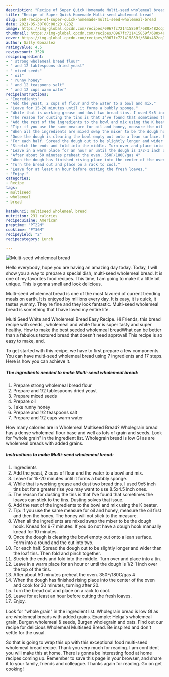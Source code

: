 ```yaml
---
description: "Recipe of Super Quick Homemade Multi-seed wholemeal bread"
title: "Recipe of Super Quick Homemade Multi-seed wholemeal bread"
slug: 560-recipe-of-super-quick-homemade-multi-seed-wholemeal-bread
date: 2021-05-30T00:08:23.823Z
image: https://img-global.cpcdn.com/recipes/0967fc721415859f/680x482cq70/multi-seed-wholemeal-bread-recipe-main-photo.jpg
thumbnail: https://img-global.cpcdn.com/recipes/0967fc721415859f/680x482cq70/multi-seed-wholemeal-bread-recipe-main-photo.jpg
cover: https://img-global.cpcdn.com/recipes/0967fc721415859f/680x482cq70/multi-seed-wholemeal-bread-recipe-main-photo.jpg
author: Sally Gonzalez
ratingvalue: 4.5
reviewcount: 3528
recipeingredient:
- " strong wholemeal bread flour"
- " and 12 tablespoons dried yeast"
- " mixed seeds"
- " oil"
- " runny honey"
- " and 12 teaspoons salt"
- " and 12 cups warm water"
recipeinstructions:
- "Ingredients"
- "Add the yeast, 2 cups of flour and the water to a bowl and mix."
- "Leave for 15-20 minutes until it forms a bubbly sponge."
- "While that is working grease and dust two bread tins. I used 9x5 inch tins but for a greater rise you may want to use 8.5x4.5 inch ones."
- "The reason for dusting the tins is that I’ve found that sometimes the loaves can stick to the tins. Dusting solves that issue."
- "Add the rest of the ingredients to the bowl and mix using the K beater."
- "Tip: if you use the same measure for oil and honey, measure the oil first and then the honey. The honey will not stick to the measure."
- "When all the ingredients are mixed swap the mixer to be the dough hook. Knead for 6-7 minutes. If you do not have a dough hook manually knead for 10 minutes."
- "Once the dough is clearing the bowl empty out onto a lean surface. Form into a round and the cut into two."
- "For each half. Spread the dough out to be slightly longer and wider than the loaf tins. Then fold and pinch together."
- "Stretch the ends and fold into the middle. Turn over and place into a tin."
- "Leave in a warm place for an hour or until the dough is 1/2-1 inch over the top of the tins."
- "After about 50 minutes preheat the oven. 350F/180C/gas 4"
- "When the dough has finished rising place into the center of the oven and cook for 30 minutes, turning after 20."
- "Turn the bread out and place on a rack to cool."
- "Leave for at least an hour before cutting the fresh loaves."
- "Enjoy."
categories:
- Recipe
tags:
- multiseed
- wholemeal
- bread

katakunci: multiseed wholemeal bread 
nutrition: 231 calories
recipecuisine: American
preptime: "PT22M"
cooktime: "PT36M"
recipeyield: "2"
recipecategory: Lunch

---
```



![Multi-seed wholemeal bread](https://img-global.cpcdn.com/recipes/0967fc721415859f/680x482cq70/multi-seed-wholemeal-bread-recipe-main-photo.jpg)

Hello everybody, hope you are having an amazing day today. Today, I will show you a way to prepare a special dish, multi-seed wholemeal bread. It is one of my favorites food recipes. This time, I am going to make it a little bit unique. This is gonna smell and look delicious.

Multi-seed wholemeal bread is one of the most favored of current trending meals on earth. It is enjoyed by millions every day. It is easy, it is quick, it tastes yummy. They're fine and they look fantastic. Multi-seed wholemeal bread is something that I have loved my entire life.

Multi Seed White and Wholemeal Bread Easy Recipe. Hi Friends, this bread recipe with seeds , wholemeal and white flour is super tasty and super healthy. How to make the best seeded wholemeal breadWhat can be better than a fabulous textured bread that doesn&#39;t need approval! This recipe is so easy to make, and.


To get started with this recipe, we have to first prepare a few components. You can have multi-seed wholemeal bread using 7 ingredients and 17 steps. Here is how you can achieve it.

<!--inarticleads1-->

##### The ingredients needed to make Multi-seed wholemeal bread:

1. Prepare  strong wholemeal bread flour
1. Prepare  and 1/2 tablespoons dried yeast
1. Prepare  mixed seeds
1. Prepare  oil
1. Take  runny honey
1. Prepare  and 1/2 teaspoons salt
1. Prepare  and 1/2 cups warm water


How many calories are in Wholemeal Multiseed Bread? Wholegrain bread has a dense wholemeal flour base and well as lots of grain and seeds. Look for &#34;whole grain&#34; in the ingredient list. Wholegrain bread is low GI as are wholemeal breads with added grains. 

<!--inarticleads2-->

##### Instructions to make Multi-seed wholemeal bread:

1. Ingredients
1. Add the yeast, 2 cups of flour and the water to a bowl and mix.
1. Leave for 15-20 minutes until it forms a bubbly sponge.
1. While that is working grease and dust two bread tins. I used 9x5 inch tins but for a greater rise you may want to use 8.5x4.5 inch ones.
1. The reason for dusting the tins is that I’ve found that sometimes the loaves can stick to the tins. Dusting solves that issue.
1. Add the rest of the ingredients to the bowl and mix using the K beater.
1. Tip: if you use the same measure for oil and honey, measure the oil first and then the honey. The honey will not stick to the measure.
1. When all the ingredients are mixed swap the mixer to be the dough hook. Knead for 6-7 minutes. If you do not have a dough hook manually knead for 10 minutes.
1. Once the dough is clearing the bowl empty out onto a lean surface. Form into a round and the cut into two.
1. For each half. Spread the dough out to be slightly longer and wider than the loaf tins. Then fold and pinch together.
1. Stretch the ends and fold into the middle. Turn over and place into a tin.
1. Leave in a warm place for an hour or until the dough is 1/2-1 inch over the top of the tins.
1. After about 50 minutes preheat the oven. 350F/180C/gas 4
1. When the dough has finished rising place into the center of the oven and cook for 30 minutes, turning after 20.
1. Turn the bread out and place on a rack to cool.
1. Leave for at least an hour before cutting the fresh loaves.
1. Enjoy.


Look for &#34;whole grain&#34; in the ingredient list. Wholegrain bread is low GI as are wholemeal breads with added grains. Example: Helga&#39;s wholemeal grain, Burgen wholemeal &amp; seeds, Burgen wholegrain and oats. Find out our recipe for delicious Wholemeal Multiseed Bread. Be inspired and don&#39;t settle for the usual. 

So that is going to wrap this up with this exceptional food multi-seed wholemeal bread recipe. Thank you very much for reading. I am confident you will make this at home. There is gonna be interesting food at home recipes coming up. Remember to save this page in your browser, and share it to your family, friends and colleague. Thanks again for reading. Go on get cooking!
